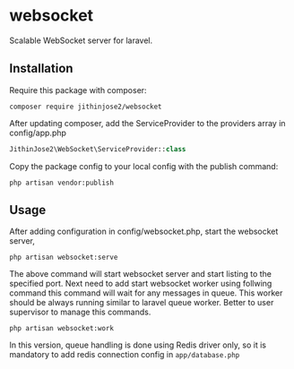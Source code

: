 # websocket

Scalable WebSocket server for laravel.

## Installation

Require this package with composer:

```shell
composer require jithinjose2/websocket
```

After updating composer, add the ServiceProvider to the providers array in config/app.php

```php
JithinJose2\WebSocket\ServiceProvider::class
```

Copy the package config to your local config with the publish command:

```shell
php artisan vendor:publish
```

## Usage

After adding configuration in config/websocket.php, start the websocket server,

```shell
php artisan websocket:serve
```
The above command will start websocket server and start listing to the specified port. 
Next need to add start websocket worker using follwing command this command will wait for any messages in queue.
This worker should be always running similar to laravel queue worker. Better to user supervisor to manage this commands.

```shell
php artisan websocket:work
```

In this version, queue handling is done using Redis driver only, so it is mandatory to add redis connection config in `app/database.php`